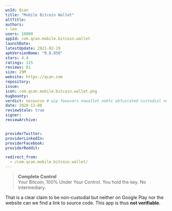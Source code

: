 ```yaml
---
wsId: Qcan
title: "Mobile Bitcoin Wallet"
altTitle: 
authors:
- leo
users: 10000
appId: com.qcan.mobile.bitcoin.wallet
launchDate: 
latestUpdate: 2021-02-19
apkVersionName: "0.8.850"
stars: 4.4
ratings: 125
reviews: 81
size: 29M
website: https://qcan.com
repository: 
issue: 
icon: com.qcan.mobile.bitcoin.wallet.png
bugbounty: 
verdict: nosource # wip fewusers nowallet nobtc obfuscated custodial nosource nonverifiable reproducible bounty defunct
date: 2020-12-08
reviewStale: true
signer: 
reviewArchive:


providerTwitter: 
providerLinkedIn: 
providerFacebook: 
providerReddit: 

redirect_from:
  - /com.qcan.mobile.bitcoin.wallet/
---
```



> **Complete Control**<br>
  Your Bitcoin, 100% Under Your Control. You hold the key. No intermediary.

That is a clear claim to be non-custodial but neither on Google Play nor the
website can we find a link to source code. This app is thus **not verifiable**.
